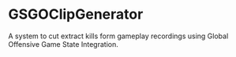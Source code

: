 # GSGOClipGenerator
A system to cut extract kills form gameplay recordings using Global Offensive Game State Integration.
